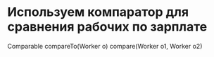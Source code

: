 # Используем компаратор для сравнения рабочих по зарплате

Comparable<Worker>
compareTo(Worker o)
compare(Worker o1, Worker o2)



